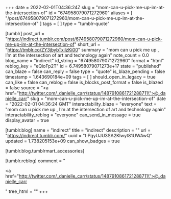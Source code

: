 +++
date = 2022-02-01T04:36:24Z
slug = "mom-can-u-pick-me-up-im-at-the-intersection-of"
id = "674958079071272960"
aliases = [ "/post/674958079071272960/mom-can-u-pick-me-up-im-at-the-intersection-of" ]
tags = [ ]
type = "tumblr-quote"

[tumblr]
post_url = "https://indirect.tumblr.com/post/674958079071272960/mom-can-u-pick-me-up-im-at-the-intersection-of"
short_url = "https://tmblr.co/ZY3jbybTxilzKi00"
summary = "mom can u pick me up , I’m at the intersection of art and technology again"
note_count = 0.0
blog_name = "indirect"
id_string = "674958079071272960"
format = "html"
reblog_key = "eQioFp2T"
id = 6.74958079071273e+17
state = "published"
can_blaze = false
can_reply = false
type = "quote"
is_blaze_pending = false
timestamp = 1.643690184e+09
tags = [ ]
should_open_in_legacy = true
can_like = false
can_reblog = false
is_blocks_post_format = false
is_blazed = false
source = "<a href=\"http://twitter.com/_danielle_carr/status/1487910861721288711\">@_danielle_carr</a>"
slug = "mom-can-u-pick-me-up-im-at-the-intersection-of"
date = "2022-02-01 04:36:24 GMT"
interactability_blaze = "everyone"
text = "mom can u pick me up , I’m at the intersection of art and technology again"
interactability_reblog = "everyone"
can_send_in_message = true
display_avatar = true

[tumblr.blog]
name = "indirect"
title = "indirect"
description = ""
url = "https://indirect.tumblr.com/"
uuid = "t:PgyUJU3SA2Klwyt81UWAwQ"
updated = 1.738205153e+09
can_show_badges = true

[tumblr.blog.tumblrmart_accessories]

[tumblr.reblog]
comment = "<p><a href=\"http://twitter.com/_danielle_carr/status/1487910861721288711\">@_danielle_carr</a></p>"
tree_html = ""
+++
